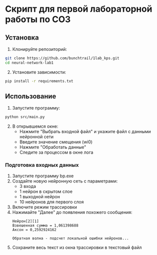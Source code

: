 # Скрипт для первой лабораторной работы по СОЗ

## Установка

1. Клонируйте репозиторий:
```bash
git clone https://github.com/bunchtrail/1lab_kps.git
cd neural-network-lab1
```

2. Установите зависимости:
```bash
pip install -r requirements.txt
```

## Использование

1. Запустите программу:
```bash
python src/main.py
```

2. В открывшемся окне:
   - Нажмите "Выбрать входной файл" и укажите файл с данными нейронной сети
   - Введите значение смещения (wi0)
   - Нажмите "Обработать данные"
   - Следите за процессом в окне лога

### Подготовка входных данных

1. Запустите программу bp.exe
2. Создайте новую нейронную сеть с параметрами:
   - 3 входа
   - 1 нейрон в скрытом слое
   - 1 выходной нейрон
   - 10 нейронов для первого слоя
3. Включите режим трассировки
4. Нажимайте "Далее" до появления похожего сообщения:
   ```
   Нейрон[2][1]
   Взвешенная сумма = 1,061398688
   Аксон = 0,2592924162
   
   Обратная волна - подсчет локальной ошибки нейронов...
   ```
5. Сохраните весь текст из окна трассировки в текстовый файл


